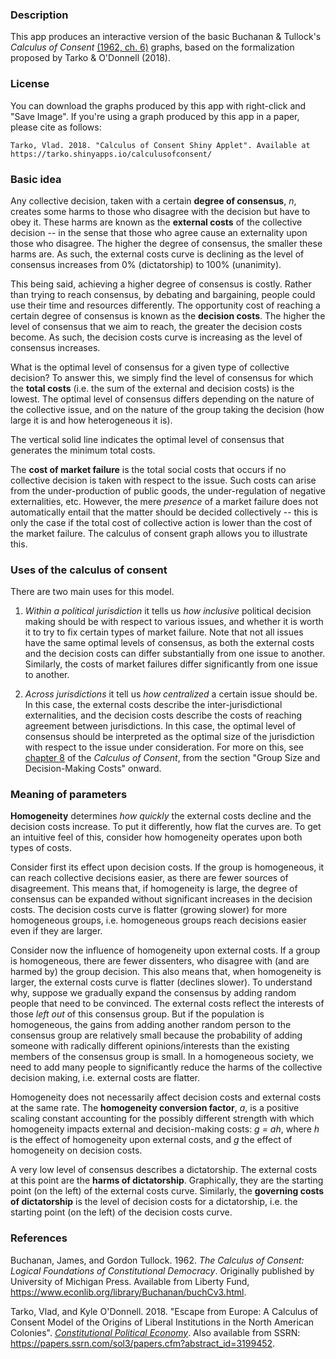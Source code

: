 ### Description

This app produces an interactive version of the basic Buchanan & Tullock's *Calculus of Consent* [(1962, ch. 6)](https://www.econlib.org/library/Buchanan/buchCv3.html?chapter_num=7#book-reader) graphs, based on the formalization proposed by Tarko & O'Donnell (2018).

### License

You can download the graphs produced by this app with right-click and "Save Image". If you're using a graph produced by this app in a paper, please cite as follows:

`Tarko, Vlad. 2018. "Calculus of Consent Shiny Applet". Available at https://tarko.shinyapps.io/calculusofconsent/`

### Basic idea

Any collective decision, taken with a certain **degree of consensus**, *n*, creates some harms to those who disagree with the decision but have to obey it. These harms are known as the **external costs** of the collective decision -- in the sense that those who agree cause an externality upon those who disagree. The higher the degree of consensus, the smaller these harms are. As such, the external costs curve is declining as the level of consensus increases from 0% (dictatorship) to 100% (unanimity).

This being said, achieving a higher degree of consensus is costly. Rather than trying to reach consensus, by debating and bargaining, people could use their time and resources differently. The opportunity cost of reaching a certain degree of consensus is known as the **decision costs**. The higher the level of consensus that we aim to reach, the greater the decision costs become. As such, the decision costs curve is increasing as the level of consensus increases.

What is the optimal level of consensus for a given type of collective decision? To answer this, we simply find the level of consensus for which the **total costs** (i.e. the sum of the external and decision costs) is the lowest. The optimal level of consensus differs depending on the nature of the collective issue, and on the nature of the group taking the decision (how large it is and how heterogeneous it is).

The vertical solid line indicates the optimal level of consensus that generates the minimum total costs.

The **cost of market failure** is the total social costs that occurs if no collective decision is taken with respect to the issue. Such costs can arise from the under-production of public goods, the under-regulation of negative externalities, etc. However, the mere *presence* of a market failure does not automatically entail that the matter should be decided collectively -- this is only the case if the total cost of collective action is lower than the cost of the market failure. The calculus of consent graph allows you to illustrate this.

### Uses of the calculus of consent

There are two main uses for this model. 

1. *Within a political jurisdiction* it tells us *how inclusive* political decision making should be with respect to various issues, and whether it is worth it to try to fix certain types of market failure. Note that not all issues have the same optimal levels of consensus, as both the external costs and the decision costs can differ substantially from one issue to another. Similarly, the costs of market failures differ significantly from one issue to another.

2. *Across jurisdictions* it tell us *how centralized* a certain issue should be. In this case, the external costs describe the inter-jurisdictional externalities, and the decision costs describe the costs of reaching agreement between jurisdictions. In this case, the optimal level of consensus should be interpreted as the optimal size of the jurisdiction with respect to the issue under consideration. For more on this, see [chapter 8](https://www.econlib.org/library/Buchanan/buchCv3.html?chapter_num=9#book-reader) of the *Calculus of Consent*, from the section "Group Size and Decision-Making Costs" onward.

### Meaning of parameters

**Homogeneity** determines *how quickly* the external costs decline and the decision costs increase. To put it differently, how flat the curves are. To get an intuitive feel of this, consider how homogeneity operates upon both types of costs. 

Consider first its effect upon decision costs. If the group is homogeneous, it can reach collective decisions easier, as there are fewer sources of disagreement. This means that, if homogeneity is large, the degree of consensus can be expanded without significant increases in the decision costs. The decision costs curve is flatter (growing slower) for more homogeneous groups, i.e. homogeneous groups reach decisions easier even if they are larger. 

Consider now the influence of homogeneity upon external costs. If a group is homogeneous, there are fewer dissenters, who disagree with (and are harmed by) the group decision. This also means that, when homogeneity is larger, the external costs curve is flatter (declines slower). To understand why, suppose we gradually expand the consensus by adding random people that need to be convinced. The external costs reflect the interests of those *left out* of this consensus group. But if the population is homogeneous, the gains from adding another random person to the consensus group are relatively small because the probability of adding someone with radically different opinions/interests than the existing members of the consensus group is small. In a homogeneous society, we need to add many people to significantly reduce the harms of the collective decision making, i.e. external costs are flatter.

Homogeneity does not necessarily affect decision costs and external costs at the same rate. The **homogeneity conversion factor**, *a*, is a positive scaling constant accounting for the possibly different strength with which homogeneity impacts external and decision-making costs: _g = ah_, where *h* is the effect of homogeneity upon external costs, and *g* the effect of homogeneity on decision costs. 

A very low level of consensus describes a dictatorship. The external costs at this point are the **harms of dictatorship**. Graphically, they are the starting point (on the left) of the external costs curve. Similarly, the **governing costs of dictatorship** is the level of decision costs for a dictatorship, i.e. the starting point (on the left) of the decision costs curve.

### References

Buchanan, James, and Gordon Tullock. 1962. *The Calculus of Consent: Logical Foundations of Constitutional Democracy*. Originally published by University of Michigan Press. Available from Liberty Fund, <https://www.econlib.org/library/Buchanan/buchCv3.html>.

Tarko, Vlad, and Kyle O'Donnell. 2018. "Escape from Europe: A Calculus of Consent Model of the Origins of Liberal Institutions in the North American Colonies". [*Constitutional Political Economy*](https://link.springer.com/article/10.1007/s10602-018-9264-3). Also available from SSRN: <https://papers.ssrn.com/sol3/papers.cfm?abstract_id=3199452>.

